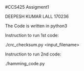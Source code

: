 #CCS425 Assigment1

DEEPESH KUMAR LALL
170236

The Code is written in python3

Instruction to run 1st code:

./crc_checksum.py <input_filename>


Instruction to run 2nd code:

./hamming_code.py

